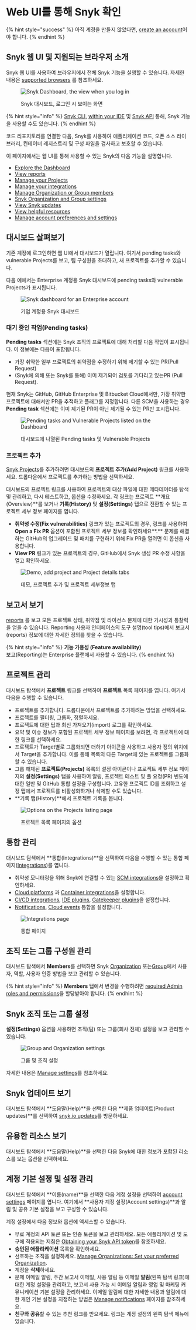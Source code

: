 # Web UI를 통해 Snyk 확인

{% hint style="success" %}
아직 계정을 만들지 않았다면, [create an account](quickstart/create-or-log-in-to-a-snyk-account.md)어야 합니다.
{% endhint %}

## Snyk 웹 UI 및 지원되는 브라우저 소개

Snyk 웹 UI를 사용하여 브라우저에서 전체 Snyk 기능을 실행할 수 있습니다. 자세한 내용은 [supported browsers](quickstart/#supported-browsers) 를 참조하세요.

<figure><img src="../.gitbook/assets/Screenshot 2023-07-13 at 11.06.29 AM.png" alt="Snyk Dashboard, the view when you log in"><figcaption><p>Snyk 대시보드, 로그인 시 보이는 화면</p></figcaption></figure>

{% hint style="info" %}
&#x20;[Snyk CLI](../snyk-cli/), [within your IDE](../integrate-with-snyk/ide-tools/) 및 [Snyk API](../snyk-api/) 통해, Snyk 기능을 사용할 수도 있습니다.
{% endhint %}

코드 리포지토리를 연결한 다음, Snyk를 사용하여 애플리케이션 코드, 오픈 소스 라이브러리, 컨테이너 레지스트리 및 구성 파일을 검사하고 보호할 수 있습니다.

이 페이지에서는 웹 UI를 통해 사용할 수 있는 Snyk의 다음 기능을 설명합니다.

* [Explore the Dashboard](explore-snyk-through-the-web-ui.md#dashboard)
* [View reports](explore-snyk-through-the-web-ui.md#view-reports)
* [Manage your Projects](explore-snyk-through-the-web-ui.md#manage-your-projects)
* [Manage your integrations](explore-snyk-through-the-web-ui.md#manage-your-integrations)
* [Manage Organization or Group members](explore-snyk-through-the-web-ui.md#manage-organization-or-group-members)
* [Snyk Organization and Group settings](explore-snyk-through-the-web-ui.md#snyk-organization-or-group-settings)
* [View Snyk updates](explore-snyk-through-the-web-ui.md#view-snyk-updates)
* [View helpful resources](explore-snyk-through-the-web-ui.md#view-helpful-resources)
* [Manage account preferences and settings](explore-snyk-through-the-web-ui.md#manage-account-preferences-and-settings)

## 대시보드 살펴보기

기존 계정에 로그인하면 웹 UI에서 대시보드가 열립니다. 여기서 pending tasks와 vulnerable Projects를 보고, 팀 구성원을 초대하고, 새 프로젝트를 추가할 수 있습니다.

다음 예에서는 Enterprise 계정용 Snyk 대시보드에 pending tasks와 vulnerable Projects가 표시됩니다.

<figure><img src="../.gitbook/assets/Screenshot 2023-07-13 at 11.09.02 AM.png" alt="Snyk dashboard for an Enterprise account"><figcaption><p>기업 계정용 Snyk 대시보드</p></figcaption></figure>

### 대기 중인 작업(Pending tasks)

**Pending tasks** 섹션에는 Snyk 조직의 프로젝트에 대해 처리할 다음 작업이 표시됩니다. 이 정보에는 다음이 포함됩니다.

* 가장 취약한 일부 프로젝트의 취약점을 수정하기 위해 제기할 수 있는 PR(Pull Request)
* (Snyk에 의해 또는 Snyk를 통해) 이미 제기되어 검토를 기다리고 있는PR (Pull Request).

현재 Snyk는 GitHub, GitHub Enterprise 및 Bitbucket Cloud에서만, 가장 취약한 프로젝트에 대해서만 PR을 추적하고 플래그를 지정합니다. 다른 SCM을 사용하는 경우 **Pending task** 섹션에는 이미 제기된 PR이 아닌 제기될 수 있는 PR만 표시됩니다.

<figure><img src="../.gitbook/assets/image (109) (1) (1) (1) (1) (1) (1) (1) (1) (1) (1) (2) (1).png" alt="Pending tasks and Vulnerable Projects listed on the Dashboard"><figcaption><p>대시보드에 나열된 Pending tasks 및 Vulnerable Projects</p></figcaption></figure>

### 프로젝트 추가

[Snyk Projects](../snyk-admin/snyk-projects/)를 추가하려면 대시보드의 **프로젝트 추가(Add Project)** 링크를 사용하세요. 드롭다운에서 프로젝트를 추가하는 방법을 선택하세요.

대시보드의 프로젝트 링크를 사용하여 프로젝트의 대상 파일에 대한 메타데이터를 탐색 및 관리하고, 다시 테스트하고, 옵션을 수정하세요. 각 링크는 프로젝트 **개요(Overview)**를 보거나 **기록(History)** 및 **설정(Settings)** 탭으로 전환할 수 있는 프로젝트 세부 정보 페이지를 엽니다.

* **취약성 수정(Fix vulnerabilities)** 링크가 있는 프로젝트의 경우, 링크를 사용하여 **Open a Fix PR** 옵션이 포함된 프로젝트 세부 정보를 확인하세요**.** 문제를 해결하는 GitHub의 업그레이드 및 패치를 구현하기 위해 Fix PR을 열려면 이 옵션을 사용합니다.
* **View PR** 링크가 있는 프로젝트의 경우, GitHub에서 Snyk 생성 PR 수정 사항을 열고 확인하세요.

<figure><img src="../.gitbook/assets/demo-project-details-options (1) (1) (1) (1) (1) (1) (1) (1) (1) (1) (2) (9).gif" alt="Demo, add project and Project details tabs"><figcaption><p>데모, 프로젝트 추가 및 프로젝트 세부정보 탭</p></figcaption></figure>

## 보고서 보기

[reports](../manage-issues/reporting/) 를 보고 모든 프로젝트 상태, 취약점 및 라이선스 문제에 대한 가시성과 통찰력을 얻을 수 있습니다. Reporting 사용자 인터페이스의 도구 설명(tool tips)에서 보고서(reports) 정보에 대한 자세한 정의를 찾을 수 있습니다.

{% hint style="info" %}
**기능 가용성 (Feature availability)**\
보고(Reporting)는 Enterprise 플랜에서 사용할 수 있습니다.
{% endhint %}

## 프로젝트 관리

대시보드 탐색에서 **프로젝트** 링크를 선택하여 **프로젝트** 목록 페이지를 엽니다. 여기서 다음을 수행할 수 있습니다.

* 프로젝트를 추가합니다. 드롭다운에서 프로젝트를 추가하려는 방법을 선택하세요.
* 프로젝트를 필터링, 그룹화, 정렬하세요.
* 프로젝트에 대한 팁과 최신 가져오기(import) 로그를 확인하세요.
* 요약 및 이슈 정보가 포함된 프로젝트 세부 정보 페이지를 보려면, 각 프로젝트에 대한 링크를 선택하세요.
* 프로젝트가 Target별로 그룹화되면 더하기 아이콘을 사용하고 사용자 정의 위치에서 Target을 추가합니다. 이를 통해 목록의 다른 Target에 있는 프로젝트를 그룹화할 수 있습니다.
* 그룹 해제된 **프로젝트(Projects)** 목록의 설정 아이콘이나 프로젝트 세부 정보 페이지의 **설정(Settings)** 탭을 사용하여 알림, 프로젝트 테스트 및 풀 요청(PR) 빈도에 대한 일반 및 GitHub 통합 설정을 구성합니다. 고유한 프로젝트 ID를 조회하고 설정 탭에서 프로젝트를 비활성화하거나 삭제할 수도 있습니다.
* **기록 탭(History)**에서 프로젝트 기록을 봅니다.

<figure><img src="../.gitbook/assets/Project listing add projects.gif" alt="Options on the Projects listing page"><figcaption><p>프로젝트 목록 페이지의 옵션</p></figcaption></figure>

## 통합 관리

대시보드 탐색에서 **통합(Integrations)**을 선택하여 다음을 수행할 수 있는 통합 페이지([Integrations](../integrate-with-snyk/))를 엽니다.

* 취약성 모니터링을 위해 Snyk에 연결할 수 있는 [SCM integrations](../integrate-with-snyk/git-repositories-scms-integrations-with-snyk/)을 설정하고 확인하세요.
* [Cloud platforms](../integrate-with-snyk/cloud-platforms-integrations/) 과 [Container integrations](../integrate-with-snyk/snyk-container-integrations/)을 설정합니다.
* &#x20;[CI/CD integrations](../integrate-with-snyk/snyk-ci-cd-integrations/), [IDE plugins](../integrate-with-snyk/ide-tools/), [Gatekeeper plugins](../integrate-with-snyk/gatekeeper-plugins/)을 설정합니다.
* [Notifications](../integrate-with-snyk/notification-and-ticketing-systems-integraitons/), [Cloud events](../integrate-with-snyk/event-forwarding/) 통합을 설정합니다.

<figure><img src="../.gitbook/assets/image (123) (1) (2) (1).png" alt="Integrations page"><figcaption><p>통합 페이지</p></figcaption></figure>

## 조직 또는 그룹 구성원 관리

대시보드 탐색에서 **Members**를 선택하면 Snyk [Organization](../snyk-admin/manage-users-in-organizations-and-groups/manage-users-in-organizations.md) 또는[Group](../snyk-admin/manage-users-in-organizations-and-groups/manage-users-in-a-group.md)에서 사용자, 역할, 사용자 인증 방법을 보고 관리할 수 있습니다.

{% hint style="info" %}
**Members** 탭에서 변경을 수행하려면 [required Admin roles and permissions](broken-reference/)을 할당받아야 합니다.
{% endhint %}

## Snyk 조직 또는 그룹 설정

**설정(Settings)** 옵션을 사용하면 조직(팀) 또는 그룹(회사 전체) 설정을 보고 관리할 수 있습니다.

<figure><img src="../.gitbook/assets/Manage-settings-intro.png" alt="Group and Organization settings"><figcaption><p>그룹 및 조직 설정</p></figcaption></figure>

자세한 내용은 [Manage settings](../snyk-admin/manage-settings/)를 참조하세요.

## Snyk 업데이트 보기

대시보드 탐색에서 **도움말(Help)**을 선택한 다음 **제품 업데이트(Product updates)**를 선택하여 [snyk.io updates](https://updates.snyk.io/)를 방문하세요.&#x20;

## 유용한 리소스 보기

대시보드 탐색에서 **도움말(Help)**을 선택한 다음 Snyk에 대한 정보가 포함된 리소스를 보는 옵션을 선택하세요.

## 계정 기본 설정 및 설정 관리

대시보드 탐색에서 **이름(name)**을 선택한 다음 계정 설정을 선택하여 [account settings](https://app.snyk.io/account) 페이지를 엽니다. 여기에서 **사용자 계정 설정(Account settings)**과 알림 및 공유 기본 설정을 보고 구성할 수 있습니다.

계정 설정에서 다음 정보와 옵션에 액세스할 수 있습니다.

* 무료 계정의 API 토큰 또는 인증 토큰을 보고 관리하세요. 모든 애플리케이션 및 도구에 적용되는 지침은 [Obtaining your Snyk API token](how-to-obtain-and-authenticate-with-your-snyk-api-token.md)를 참조하세요.
* **승인된 애플리케이션** 목록을 확인하세요.
* 선호하는 조직을 설정하세요. [Manage Organizations: Set your preferred Organization](../snyk-admin/manage-groups-and-organizations/create-and-delete-organizations.md#set-your-preferred-organization).
* 계정을 **삭제**하세요.
* 문제 이메일 알림, 주간 보고서 이메일, 사용 알림 등 이메일 **알림**(왼쪽 탐색 링크)에 대한 계정 설정을 관리하고, 보고서 사용 가능 시 이메일 알림과 영업 및 마케팅 커뮤니케이션 기본 설정을 관리하세요. 이메일 알림에 대한 자세한 내용과 알림에 대한 개인 기본 설정을 지정하는 방법은 [Manage notifications](../snyk-admin/manage-notifications.md) 페이지를 참조하세요.
* **친구와 공유**할 수 있는 추천 링크를 받으세요. 링크는 계정 설정의 왼쪽 탐색 메뉴에 있습니다.
